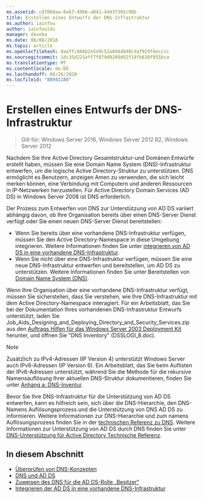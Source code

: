 ```yaml
---
ms.assetid: cd70b0aa-0a67-4966-a041-4dd3f302c98b
title: Erstellen eines Entwurfs der DNS-Infrastruktur
ms.author: iainfou
author: iainfoulds
manager: daveba
ms.date: 08/08/2018
ms.topic: article
ms.openlocfilehash: 8aaffc866b2e5e9c52a0d448d8cdaf929f4ecccc
ms.sourcegitcommit: 1dc35d221eff7f079d9209d92f14fb630f955bca
ms.translationtype: MT
ms.contentlocale: de-DE
ms.lasthandoff: 08/26/2020
ms.locfileid: "88941180"
---
```

# <a name="creating-a-dns-infrastructure-design"></a>Erstellen eines Entwurfs der DNS-Infrastruktur

> Gilt für: Windows Server 2016, Windows Server 2012 R2, Windows Server 2012

Nachdem Sie Ihre Active Directory Gesamtstruktur-und Domänen Entwürfe erstellt haben, müssen Sie eine Domain Name System (DNS)-Infrastruktur entwerfen, um die logische Active Directory-Struktur zu unterstützen. DNS ermöglicht es Benutzern, anzeigen Amen zu verwenden, die sich leicht merken können, eine Verbindung mit Computern und anderen Ressourcen in IP-Netzwerken herzustellen. Für Active Directory Domain Services (AD DS) in Windows Server 2008 ist DNS erforderlich.

Der Prozess zum Entwerfen von DNS zur Unterstützung von AD DS variiert abhängig davon, ob Ihre Organisation bereits über einen DNS-Server Dienst verfügt oder Sie einen neuen DNS-Server Dienst bereitstellen:

- Wenn Sie bereits über eine vorhandene DNS-Infrastruktur verfügen, müssen Sie den Active Directory-Namespace in diese Umgebung integrieren. Weitere Informationen finden Sie unter [integrieren von AD DS in eine vorhandene DNS-Infrastruktur](../../ad-ds/plan/Integrating-AD-DS-into-an-Existing-DNS-Infrastructure.md).
- Wenn Sie nicht über eine DNS-Infrastruktur verfügen, müssen Sie eine neue DNS-Infrastruktur entwerfen und bereitstellen, um AD DS zu unterstützen. Weitere Informationen finden Sie unter Bereitstellen von [Domain Name System (DNS)](/previous-versions/windows/it-pro/windows-server-2003/cc780661(v=ws.10)).

Wenn Ihre Organisation über eine vorhandene DNS-Infrastruktur verfügt, müssen Sie sicherstellen, dass Sie verstehen, wie Ihre DNS-Infrastruktur mit dem Active Directory-Namespace interagiert. Für ein Arbeitsblatt, das Sie bei der Dokumentation Ihres vorhandenen DNS-Infrastruktur Entwurfs unterstützt, laden Sie Job_Aids_Designing_and_Deploying_Directory_and_Security_Services.zip aus den [Auftrags Hilfen für das Windows Server 2003 Deployment Kit](https://microsoft.com/download/details.aspx?id=9608) herunter, und öffnen Sie "DNS Inventory" (DSSLOGI_8.doc).

> [!NOTE]
> Zusätzlich zu IPv4-Adressen (IP Version 4) unterstützt Windows Server auch IPv6-Adressen (IP Version 6). Ein Arbeitsblatt, das Sie beim Auflisten der IPv6-Adressen unterstützt, während Sie die Methode für die rekursive Namensauflösung Ihrer aktuellen DNS-Struktur dokumentieren, finden Sie unter [Anhang a: DNS-Inventur](../../ad-ds/plan/Appendix-A--DNS-Inventory.md).

Bevor Sie Ihre DNS-Infrastruktur für die Unterstützung von AD DS entwerfen, kann es hilfreich sein, sich über die DNS-Hierarchie, den DNS-Namens Auflösungsprozess und die Unterstützung von DNS AD DS zu informieren. Weitere Informationen zur DNS-Hierarchie und zum namens Auflösungsprozess finden Sie in der [technischen Referenz zu DNS](/previous-versions/windows/it-pro/windows-server-2003/cc779926(v=ws.10)). Weitere Informationen zur Unterstützung von AD DS durch DNS finden Sie unter [DNS-Unterstützung für Active Directory Technische Referenz](/previous-versions/windows/it-pro/windows-server-2003/cc781627(v=ws.10)).

## <a name="in-this-section"></a>In diesem Abschnitt

- [Überprüfen von DNS-Konzepten](../../ad-ds/plan/Reviewing-DNS-Concepts.md)
- [DNS und AD DS](../../ad-ds/plan/DNS-and-AD-DS.md)
- [Zuweisen des DNS für die AD DS-Rolle „Besitzer“](../../ad-ds/deploy/Assigning-the-DNS-for-AD-DS-Owner-Role.md)
- [Integrieren der AD DS in eine vorhandene DNS-Infrastruktur](../../ad-ds/plan/../../ad-ds/plan/Integrating-AD-DS-into-an-Existing-DNS-Infrastructure.md)
